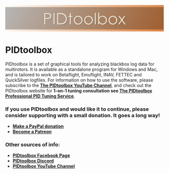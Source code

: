 ![](images/PTBwideImage.jpeg)

# PIDtoolbox

PIDtoolbox is a set of graphical tools for analyzing blackbox log data for multirotors. It is available as a standalone program for Windows and Mac, and is tailored to work on Betaflight, Emuflight, INAV, FETTEC and QuickSilver logfiles. For information on how to use the software, please subscribe to the [**The PIDtoolbox YouTube Channel**](https://www.youtube.com/channel/UCY2CVnWGEeRlyxOXVsHS_fA), and check out the PIDtoolbox website for **1-on-1 tuning consultation see [The PIDtoolbox Professional PID Tuning Service](https://pidtoolbox.com/)**.

### **If you use PIDtoolbox and would like it to continue, please consider supporting with a small donation. It goes a long way!**
* **[Make a PayPal donation](https://www.paypal.com/paypalme/PIDtoolbox)** 
* **[Become a Patreon](https://www.patreon.com/ThePIDtoolboxGuy)**    

### **Other sources of info:**
* **[PIDtoolbox Facebook Page](https://www.facebook.com/ThePIDtoolboxGuy)**
* **[PIDtoolbox Discord](https://discord.gg/rHqhwpAXJH)**
* **[PIDtoolbox YouTube Channel](https://www.youtube.com/channel/UCY2CVnWGEeRlyxOXVsHS_fA)**
